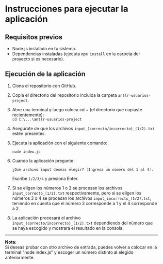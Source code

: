 # Instrucciones para ejecutar la aplicación

## Requisitos previos

- Node.js instalado en tu sistema.
- Dependencias instaladas (ejecuta `npm install` en la carpeta del proyecto si es necesario).

## Ejecución de la aplicación

1. Clona el repositorio con GitHub.

2. Copia el directorio del repositorio incluida la carpeta `antlr-usuarios-project`.  

3. Abre una terminal y luego coloca cd + (el directorio que copiaste recientemente):  
   `cd C:\...\antlr-usuarios-project`

4. Asegúrate de que los archivos `input_(correcto/incorrecto)_(1/2).txt` estén presentes.

5. Ejecuta la aplicación con el siguiente comando:

   ```
   node index.js
   ```

6. Cuando la aplicación pregunte:

   ```
   ¿Qué archivo input deseas elegir? (Ingresa un número del 1 al 4):
   ```

   Escribe `1/2/3/4` y presiona Enter.

7. Si se eligen los números 1 o 2 se procesan los archivos `input_correcto_(1/2).txt` respectivamente, pero si se eligen los números 3 o 4 se procesan los archivos `input_incorrecto_(1/2).txt`, teniendo en cuenta que el número 3 corresponde a 1 y el 4 corresponde a 2.

8. La aplicación procesará el archivo `input_(correcto/incorrecto)_(1/2).txt` dependiendo del número que se haya escogido y mostrará el resultado en la consola.

---

**Nota:**  
Si deseas probar con otro archivo de entrada, puedes volver a colocar en la terminal "node index.js" y escoger un número distinto al elegido anteriormente.

